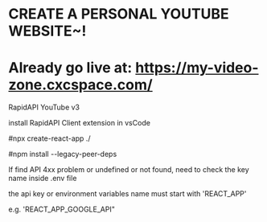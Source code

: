 # CREATE A PERSONAL YOUTUBE WEBSITE~!

# Already go live at: https://my-video-zone.cxcspace.com/

RapidAPI YouTube v3

install RapidAPI Client extension in vsCode

#npx create-react-app ./

#npm install --legacy-peer-deps

If find API 4xx problem or undefined or not found, need to check the key name inside .env file

the api key or environment variables name must start with 'REACT_APP'

e.g. 'REACT_APP_GOOGLE_API"

